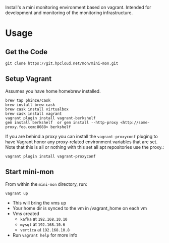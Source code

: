 Install's a mini monitoring environment based on vagrant. Intended for development and monitoring of the monitoring infrastructure.

# Usage

## Get the Code

```
git clone https://git.hpcloud.net/mon/mini-mon.git
```

## Setup Vagrant
Assumes you have home homebrew installed.

```
brew tap phinze/cask
brew install brew-cask
brew cask install virtualbox 
brew cask install vagrant
vagrant plugin install vagrant-berkshelf
gem install berkshelf  or gem install --http-proxy <http://some-proxy.foo.com:8088> berkshelf
```

If you are behind a proxy you can install the `vagrant-proxyconf` pluging to have Vagrant honor any proxy-related
environment variables that are set. Note that this is all or nothing with this set all apt repositories use the proxy.:

```
vagrant plugin install vagrant-proxyconf
```

## Start mini-mon

From within the `mini-mon` directory, run:

```
vagrant up
```

- This will bring the vms up
- Your home dir is synced to the vm in /vagrant_home on each vm
- Vms created
  - `kafka` at `192.168.10.10`
  - `mysql` at `192.168.10.6`
  - `vertica` at `192.168.10.8`
- Run `vagrant help` for more info

